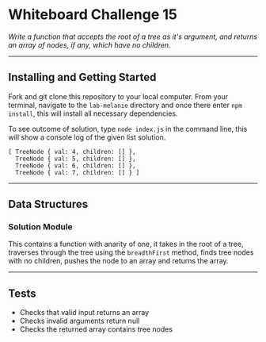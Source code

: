 # Whiteboard Challenge 15

*Write a function that accepts the root of a tree as it's argument, and returns an array of nodes, if any, which have no children.*

---

## Installing and Getting Started

Fork and git clone this repository to your local computer. From your terminal, navigate to the `lab-melanie` directory and once there enter `npm install`, this will install all necessary dependencies.

To see outcome of solution, type `node index.js` in the command line, this will show a console log of the given list solution.

```
[ TreeNode { val: 4, children: [] },
  TreeNode { val: 5, children: [] },
  TreeNode { val: 6, children: [] },
  TreeNode { val: 7, children: [] } ]
  ```

---

## Data Structures

### Solution Module
This contains a function with anarity of one, it takes in the root of a tree, traverses through the tree using the `breadthFirst` method, finds tree nodes with no children, pushes the node to an array and returns the array.

---

## Tests

* Checks that valid input returns an array
* Checks invalid arguments return null
* Checks the returned array contains tree nodes